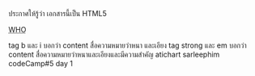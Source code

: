<!DOCTYPE html> ประกาศให้รู้ว่า เอกสารนี้เป็น HTML5
<p><abbr title="World Health Organization">WHO</abbr></p>
tag b และ i บอกว่า content สื่อความหมายว่าหนา และเอียง 
tag strong และ em บอกว่า content สื่อความหมายว่าหนาและเอียงและมีความสำคัญ 
atichart sarleephim 
codeCamp#5
day 1